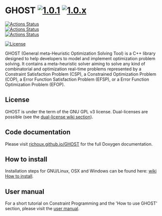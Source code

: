 GHOST [![1.0.1](https://img.shields.io/badge/stable-1.0.1-brightgreen.svg)](https://github.com/richoux/GHOST/releases/tag/1.0.1) [![1.0.x](https://img.shields.io/badge/latest-1.0.x-f57f17.svg)](https://github.com/richoux/GHOST/tree/develop)
=====

[![Actions Status](https://github.com/richoux/GHOST/workflows/Linux_Release_Test/badge.svg)](https://github.com/richoux/GHOST/actions)  
[![Actions Status](https://github.com/richoux/GHOST/workflows/MacOS_Release_Test/badge.svg)](https://github.com/richoux/GHOST/actions)  
[![Actions Status](https://github.com/richoux/GHOST/workflows/Windows_Release_Test/badge.svg)](https://github.com/richoux/GHOST/actions)

[![License](https://img.shields.io/badge/License-GNU_GPL_v3-blue.svg)](https://www.gnu.org/licenses/gpl-3.0.en.html)

GHOST (General meta-Heuristic Optimization Solving Tool) is a C++ library designed to help developers to model and implement optimization problem solving. It contains a meta-heuristic solver aiming to solve any kind of combinatorial and optimization real-time problems represented by a Constraint Satisfaction Problem (CSP), a Constrained Optimization Problem (COP), a Error Function Satisfaction Problem (EFSP), or a Error Function Optimization Problem (EFOP).

## License

GHOST is under the term of the GNU GPL v3 license. Dual-licenses are possible (see the [dual-license wiki section](https://github.com/richoux/GHOST/wiki/1.-Introduction#possibilities-for-dual-license)).

## Code documentation

Please visit [richoux.github.io/GHOST](https://richoux.github.io/GHOST) for the full Doxygen documentation.

## How to install

Installation steps for GNU/Linux, OSX and Windows can be found here: [wiki How to install](https://github.com/richoux/GHOST/wiki/2.-How-to-install).

## User manual

For a short tutorial on Constraint Programming and the 'How to use GHOST' section, please visit the [user manual](https://github.com/richoux/GHOST/wiki).
